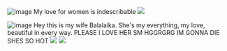 ![image](https://64.media.tumblr.com/0e24d7a132da41b8b353496521a9adfe/366450f95065b5e7-69/s1280x1920/ce431a8759b6a2a78abbb86c1af3826079db530d.pnj)
My love for women is indescribable ![](https://64.media.tumblr.com/fc57e1fb1959c3bc9fcde2b247d5705b/a60c364c847652be-f9/s75x75_c1/d716625d117c95c00469a1827db96caf25952f34.gifv) 

![image](https://steamuserimages-a.akamaihd.net/ugc/219941464658010911/1A85F5F370D410A4A5DDBBEF26FCA9CEC614C33F/?imw=5000&imh=5000&ima=fit&impolicy=Letterbox&imcolor=%23000000&letterbox=false)
Hey this is my wife Balalaika. She's my everything, my love, beautiful in every way. PLEASE I LOVE HER SM HGGRGRG IM GONNA DIE SHES SO HOT ![](https://xyz.crd.co/assets/images/gallery01/63f2640b.gif?v=c7fc68ed) ![](https://supplies.ju.mp/assets/images/gallery05/14f86ae9.gif?v=bfb7dfa2)
